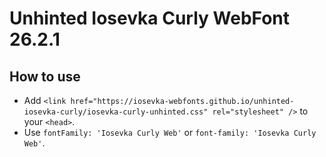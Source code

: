 # Unhinted Iosevka Curly WebFont 26.2.1

## How to use

- Add `<link href="https://iosevka-webfonts.github.io/unhinted-iosevka-curly/iosevka-curly-unhinted.css" rel="stylesheet" />` to your `<head>`.
- Use `fontFamily: 'Iosevka Curly Web'` or `font-family: 'Iosevka Curly Web'`.
